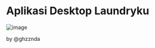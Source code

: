 # Aplikasi Desktop Laundryku

![image](https://github.com/refilaghizanda/Laundryku/assets/90167525/0094d163-15f5-4359-9883-3b86def0d657)

by @ghzznda
